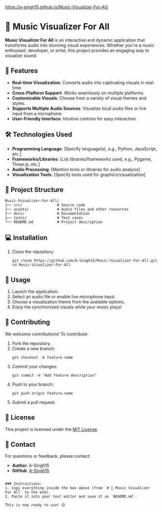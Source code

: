 
https://a-singh15.github.io/Music-Visualizer-For-All/


# 🎵 Music Visualizer For All

**Music Visualizer For All** is an interactive and dynamic application that transforms audio into stunning visual experiences. Whether you're a music enthusiast, developer, or artist, this project provides an engaging way to visualize sound.

## 🚀 Features

- **Real-time Visualization**: Converts audio into captivating visuals in real-time.
- **Cross-Platform Support**: Works seamlessly on multiple platforms.
- **Customizable Visuals**: Choose from a variety of visual themes and styles.
- **Supports Multiple Audio Sources**: Visualize local audio files or live input from a microphone.
- **User-Friendly Interface**: Intuitive controls for easy interaction.

## 🛠️ Technologies Used

- **Programming Language**: [Specify language(s), e.g., Python, JavaScript, etc.]
- **Frameworks/Libraries**: [List libraries/frameworks used, e.g., Pygame, Three.js, etc.]
- **Audio Processing**: [Mention tools or libraries for audio analysis]
- **Visualization Tools**: [Specify tools used for graphics/visualization]

## 📂 Project Structure

```
Music-Visualizer-For-All/
├── src/                # Source code
├── assets/             # Audio files and other resources
├── docs/               # Documentation
├── tests/              # Test cases
└── README.md           # Project description
```

## 💻 Installation

1. Clone the repository:
   ```
   git clone https://github.com/A-Singh15/Music-Visualizer-For-All.git
   cd Music-Visualizer-For-All
   ```

## 🎨 Usage

1. Launch the application.
2. Select an audio file or enable live microphone input.
3. Choose a visualization theme from the available options.
4. Enjoy the synchronized visuals while your music plays!

## 🤝 Contributing

We welcome contributions! To contribute:

1. Fork the repository.
2. Create a new branch:
   ```
   git checkout -b feature-name
   ```
3. Commit your changes:
   ```
   git commit -m "Add feature description"
   ```
4. Push to your branch:
   ```
   git push origin feature-name
   ```
5. Submit a pull request.

## 📜 License

This project is licensed under the [MIT License](LICENSE).

## 📧 Contact

For questions or feedback, please contact:

- **Author**: A-Singh15
- **GitHub**: [A-Singh15](https://github.com/A-Singh15)
```

### Instructions:
1. Copy everything inside the box above (from `# 🎵 Music Visualizer For All` to the end).
2. Paste it into your text editor and save it as `README.md`.

This is now ready to use! 😊
